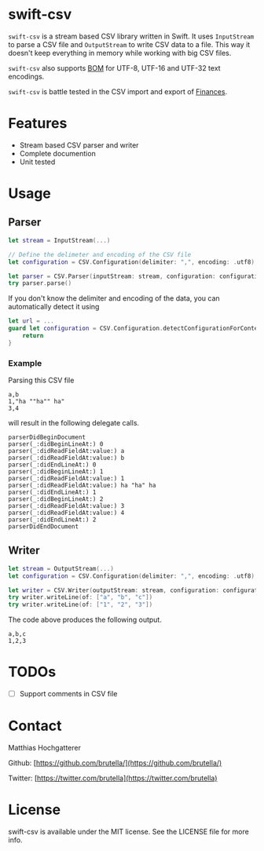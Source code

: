 # swift-csv

`swift-csv` is a stream based CSV library written in Swift. It uses `InputStream` to parse a CSV file and `OutputStream` to write CSV data to a file.
This way it doesn't keep everything in memory while working with big CSV files.

`swift-csv` also supports [BOM](https://en.wikipedia.org/wiki/Byte_order_mark) for UTF-8, UTF-16 and UTF-32 text encodings.

`swift-csv` is battle tested in the CSV import and export of [Finances](http://financesapp.net).

# Features

- Stream based CSV parser and writer
- Complete documention
- Unit tested

# Usage

## Parser

```swift
let stream = InputStream(...)

// Define the delimeter and encoding of the CSV file
let configuration = CSV.Configuration(delimiter: ",", encoding: .utf8)

let parser = CSV.Parser(inputStream: stream, configuration: configuration)
try parser.parse()
```

If you don't know the delimiter and encoding of the data, you can automatically detect it using

```swift
let url = ...
guard let configuration = CSV.Configuration.detectConfigurationForContentsOfURL(url) else {
	return
}
```

### Example

Parsing this CSV file

```
a,b
1,"ha ""ha"" ha"
3,4
```

will result in the following delegate calls.

```
parserDidBeginDocument
parser(_:didBeginLineAt:) 0
parser(_:didReadFieldAt:value:) a
parser(_:didReadFieldAt:value:) b
parser(_:didEndLineAt:) 0
parser(_:didBeginLineAt:) 1
parser(_:didReadFieldAt:value:) 1
parser(_:didReadFieldAt:value:) ha "ha" ha
parser(_:didEndLineAt:) 1
parser(_:didBeginLineAt:) 2
parser(_:didReadFieldAt:value:) 3
parser(_:didReadFieldAt:value:) 4
parser(_:didEndLineAt:) 2
parserDidEndDocument
```

## Writer

```swift
let stream = OutputStream(...)
let configuration = CSV.Configuration(delimiter: ",", encoding: .utf8)

let writer = CSV.Writer(outputStream: stream, configuration: configuration)
try writer.writeLine(of: ["a", "b", "c"])
try writer.writeLine(of: ["1", "2", "3"])
```

The code above produces the following output.

```
a,b,c
1,2,3
```

# TODOs

- [ ] Support comments in CSV file

# Contact

Matthias Hochgatterer

Github: [https://github.com/brutella/](https://github.com/brutella/)

Twitter: [https://twitter.com/brutella](https://twitter.com/brutella)


# License

swift-csv is available under the MIT license. See the LICENSE file for more info.